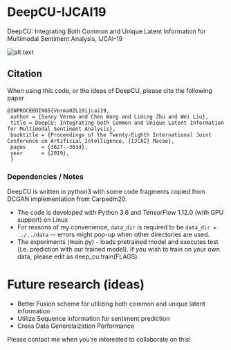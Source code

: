 # DeepCU-IJCAI19
DeepCU: Integrating Both Common and Unique Latent Information for Multimodal Sentiment Analysis, IJCAI-19


![alt text](https://github.com/sverma88/DeepCU-IJCAI19/blob/master/figures/DeepCU.jpg)

## Citation
When using this code, or the ideas of DeepCU, please cite the following paper

    @INPROCEEDINGS{Verma0ZL19ijcai19,
     author = {Sunny Verma and Chen Wang and Liming Zhu and Wei Liu},
     title = DeepCU: Integrating both Common and Unique Latent Information for Multimodal Sentiment Analysis},
     booktitle = {Proceedings of the Twenty-Eighth International Joint Conference on Artificial Intelligence, {IJCAI} Macao},
     pages     = {3627--3634},
     year      = {2019},
     }
     

### Dependencies / Notes
DeepCU is written in python3 with some code fragments copied from DCGAN implementation from Carpedm20.
  - The code is developed with Python 3.6 and TensorFlow 1.12.0 (with GPU support) on Linux
  - For reasons of my convenience, `data_dir` is required to be `data_dir = ../../data` -- errors might pop-up when other directories are used.
  - The experiments (main.py) - loads pretrained model and executes test (i.e. prediction with our trained model). If you wish to train on  your own data, please edit as deep_cu.train(FLAGS).
  
# Future research (ideas)
- Better Fusion scheme for utilizing both common and unique latent information
- Utilize Sequence information for sentiment prediction
- Cross Data Generelaization Performance


Please contact me when you're interested to collaborate on this!

